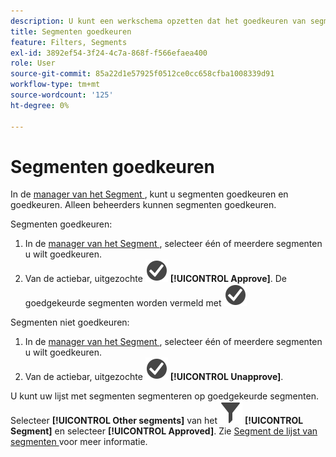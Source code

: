 ```yaml
---
description: U kunt een werkschema opzetten dat het goedkeuren van segmenten voor diverse niveaus van toepassing, voor specifieke afdelingen of groepen, en verenigbaar met het rapporteringsbeleid omvat.
title: Segmenten goedkeuren
feature: Filters, Segments
exl-id: 3892ef54-3f24-4c7a-868f-f566efaea400
role: User
source-git-commit: 85a22d1e57925f0512ce0cc658cfba1008339d91
workflow-type: tm+mt
source-wordcount: '125'
ht-degree: 0%

---
```


# Segmenten goedkeuren

In de [ manager van het Segment ](manage-filters.md), kunt u segmenten goedkeuren en goedkeuren. Alleen beheerders kunnen segmenten goedkeuren.

Segmenten goedkeuren:

1. In de [ manager van het Segment ](manage-filters.md), selecteer één of meerdere segmenten u wilt goedkeuren.
1. Van de actiebar, uitgezochte ![ CheckmarkCircle ](/help/assets/icons/CheckmarkCircle.svg) **[!UICONTROL Approve]**. De goedgekeurde segmenten worden vermeld met ![ CheckmarkCircle ](/help/assets/icons/CheckmarkCircle.svg)

Segmenten niet goedkeuren:

1. In de [ manager van het Segment ](manage-filters.md), selecteer één of meerdere segmenten u wilt goedkeuren.
1. Van de actiebar, uitgezochte ![ CheckmarkCircle ](/help/assets/icons/CheckmarkCircle.svg) **[!UICONTROL Unapprove]**.


U kunt uw lijst met segmenten segmenteren op goedgekeurde segmenten. Selecteer **[!UICONTROL Other segments]** van het ![ paneel van het Segment ](/help/assets/icons/Filter.svg) **[!UICONTROL Segment]** en selecteer **[!UICONTROL Approved]**. Zie [ Segment de lijst van segmenten ](/help/components/filters/filters-filter.md) voor meer informatie.
